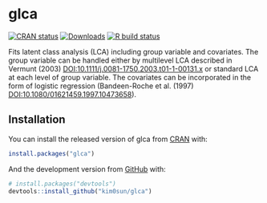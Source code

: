 
<!-- README.md is generated from README.Rmd. Please edit that file -->

# glca

<!-- badges: start -->

[![CRAN
status](https://www.r-pkg.org/badges/version/glca)](https://CRAN.R-project.org/package=glca)
[![Downloads](https://cranlogs.r-pkg.org/badges/grand-total/glca?color=blue)](https://r-pkg.org/pkg/glca)
[![R build
status](https://github.com/kim0sun/glca/workflows/R-CMD-check/badge.svg)](https://github.com/kim0sun/glca/actions)
<!-- badges: end -->

Fits latent class analysis (LCA) including group variable and
covariates. The group variable can be handled either by multilevel LCA
described in Vermunt (2003) <DOI:10.1111/j.0081-1750.2003.t01-1-00131.x>
or standard LCA at each level of group variable. The covariates can be
incorporated in the form of logistic regression (Bandeen-Roche et
al. (1997) <DOI:10.1080/01621459.1997.10473658>).

## Installation

You can install the released version of glca from
[CRAN](https://CRAN.R-project.org) with:

``` r
install.packages("glca")
```

And the development version from [GitHub](https://github.com/) with:

``` r
# install.packages("devtools")
devtools::install_github("kim0sun/glca")
```

